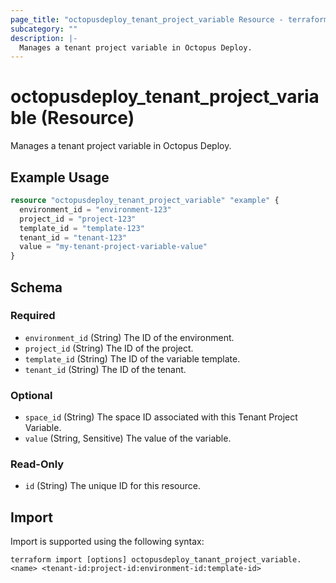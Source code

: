 ```yaml
---
page_title: "octopusdeploy_tenant_project_variable Resource - terraform-provider-octopusdeploy"
subcategory: ""
description: |-
  Manages a tenant project variable in Octopus Deploy.
---
```


# octopusdeploy_tenant_project_variable (Resource)

Manages a tenant project variable in Octopus Deploy.

## Example Usage

```terraform
resource "octopusdeploy_tenant_project_variable" "example" {
  environment_id = "environment-123"
  project_id = "project-123"
  template_id = "template-123"
  tenant_id = "tenant-123"
  value = "my-tenant-project-variable-value"
}
```

<!-- schema generated by tfplugindocs -->
## Schema

### Required

- `environment_id` (String) The ID of the environment.
- `project_id` (String) The ID of the project.
- `template_id` (String) The ID of the variable template.
- `tenant_id` (String) The ID of the tenant.

### Optional

- `space_id` (String) The space ID associated with this Tenant Project Variable.
- `value` (String, Sensitive) The value of the variable.

### Read-Only

- `id` (String) The unique ID for this resource.

## Import

Import is supported using the following syntax:

```shell
terraform import [options] octopusdeploy_tanant_project_variable.<name> <tenant-id:project-id:environment-id:template-id>
```
